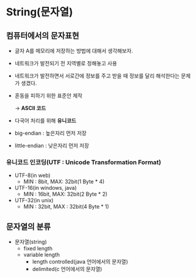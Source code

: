 # String(문자열)

## 컴퓨터에서의 문자표현

- 글자 A를 메모리에 저장하는 방법에 대해서 생각해보자.
- 네트워크가 발전되기 전 지역별로 정해놓고 사용
- 네트워크가 발전하면서 서로간에 정보를 주고 받을 때 정보를 달리 해석한다는 문제가 생겼다.
- 혼동을 피하기 위한 표준안 제작
  
    -> **ASCII 코드**

- 다국어 처리를 위해 **유니코드**

- big-endian : 높은자리 먼저 저장
- little-endian : 낮은자리 먼저 저장

### 유니코드 인코딩(UTF : Unicode Transformation Format)

- UTF-8(in web)
  - MIN : 8bit, MAX: 32bit(1 Byte * 4)
- UTF-16(in windows, java)
  - MIN : 16bit, MAX: 32bit(2 Byte * 2)
- UTF-32(in unix)
  - MIN : 32bit, MAX : 32bit(4 Byte * 1)

## 문자열의 분류
- 문자열(string)
  - fixed length
  - variable length
    - length controlled(java 언어에서의 문자열)
    - delimited(c 언어에서의 문자열)